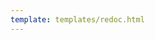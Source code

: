 ```yaml
---
template: templates/redoc.html
---
```


<redoc spec-url="{{base_path}}/apis/restapis/organization-role-management.yaml" scroll-y-offset="{{redocly.scroll_y_offset}}"></redoc>
